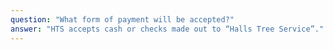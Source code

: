 ```yaml
---
question: "What form of payment will be accepted?"
answer: "HTS accepts cash or checks made out to “Halls Tree Service”."
---
```

